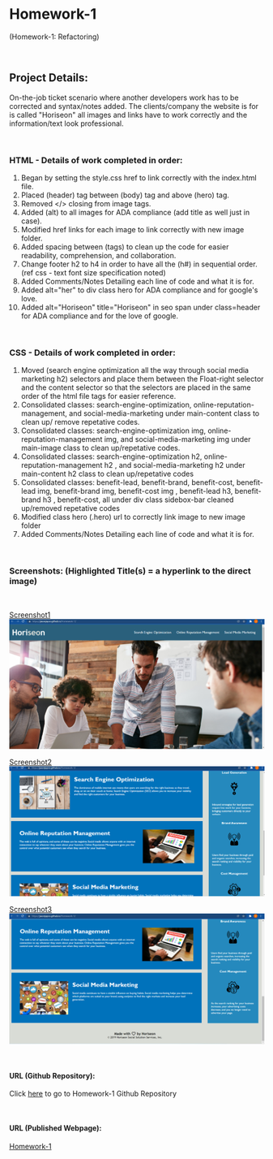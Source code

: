 # Homework-1

(Homework-1: Refactoring)

<br>

## Project Details: 

On-the-job ticket scenario where another developers work has to be corrected and syntax/notes added. The clients/company the website is for is called "Horiseon" all images and links have to work correctly and the information/text look professional.

<br>

### HTML - Details of work completed in order:

1. Began by setting the style.css href to link correctly with the index.html file.
2. Placed (header) tag between (body) tag and above (hero) tag.
3. Removed </> closing from image tags.
4. Added (alt) to all images for ADA compliance (add title as well just in case).
5. Modified href links for each image to link correctly with new image folder.
6. Added spacing between (tags) to clean up the code for easier readability, comprehension, and collaboration.
7. Change footer h2 to h4 in order to have all the (h#) in sequential order. (ref css - text font size specification noted)
8. Added Comments/Notes Detailing each line of code and what it is for.
9. Added alt="her" to div class hero for ADA compliance and for google's love.
10. Added  alt="Horiseon" title="Horiseon" in seo span under class=header for ADA compliance and for the love of google.

<br>

### CSS - Details of work completed in order:

1. Moved (search engine optimization all the way through social media marketing h2) selectors and place them between the Float-right selector and the content selector so that the selectors are placed in the same order of the html file tags for easier reference. 
2. Consolidated classes: search-engine-optimization, online-reputation-management, and social-media-marketing under main-content class to clean    up/ remove repetative codes.
3. Consolidated classes: search-engine-optimization img, online-reputation-management img, and social-media-marketing img under main-image class to clean up/repetative codes.
4. Consolidated classes: search-engine-optimization h2, online-reputation-management h2 , and social-media-marketing h2 under main-content h2 class to clean up/repetative codes 
6. Consolidated classes: benefit-lead, benefit-brand, benefit-cost,  benefit-lead img, benefit-brand img, benefit-cost img , benefit-lead h3, benefit-brand h3 , benefit-cost, all under div class sidebox-bar cleaned up/removed repetative codes
7. Modified class hero (.hero) url to correctly link image to new image folder
8. Added Comments/Notes Detailing each line of code and what it is for.

<br>

### Screenshots: (Highlighted Title(s) = a hyperlink to the direct image)

<br>

[Screenshot1](images/Screenshot1.png)
<img src="images/Screenshot1.png">

[Screenshot2](images/Screenshot2.png)
<img src="images/Screenshot2.png">

[Screenshot3](images/Screenshot3.png)
<img src="images/Screenshot3.png">


<br>

#### URL (Github Repository):

Click [here](https://github.com/jasonjayoo/Homework-1) to go to Homework-1 Github Repository

<br>

#### URL (Published Webpage):

<a href="https://jasonjayoo.github.io/Homework-1/" target="_blank">Homework-1</a>

